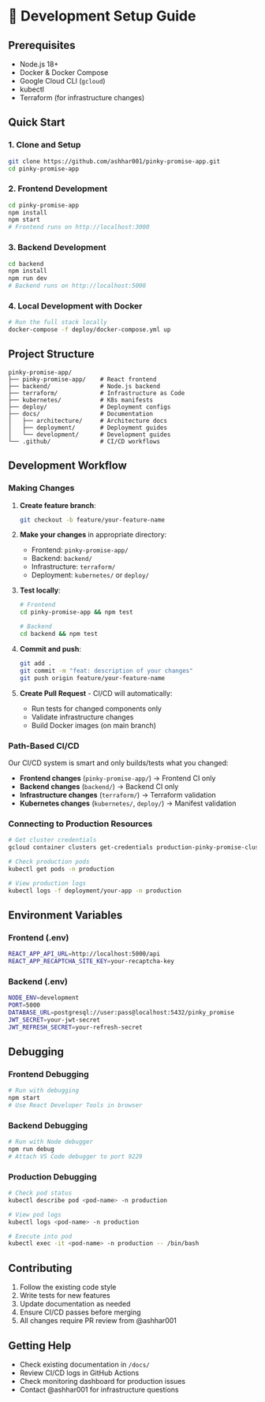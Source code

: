 # 🚀 Development Setup Guide

## Prerequisites

- Node.js 18+
- Docker & Docker Compose
- Google Cloud CLI (`gcloud`)
- kubectl
- Terraform (for infrastructure changes)

## Quick Start

### 1. Clone and Setup
```bash
git clone https://github.com/ashhar001/pinky-promise-app.git
cd pinky-promise-app
```

### 2. Frontend Development
```bash
cd pinky-promise-app
npm install
npm start
# Frontend runs on http://localhost:3000
```

### 3. Backend Development
```bash
cd backend
npm install
npm run dev
# Backend runs on http://localhost:5000
```

### 4. Local Development with Docker
```bash
# Run the full stack locally
docker-compose -f deploy/docker-compose.yml up
```

## Project Structure

```
pinky-promise-app/
├── pinky-promise-app/    # React frontend
├── backend/              # Node.js backend
├── terraform/            # Infrastructure as Code
├── kubernetes/           # K8s manifests
├── deploy/               # Deployment configs
├── docs/                 # Documentation
│   ├── architecture/     # Architecture docs
│   ├── deployment/       # Deployment guides
│   └── development/      # Development guides
└── .github/              # CI/CD workflows
```

## Development Workflow

### Making Changes

1. **Create feature branch**:
   ```bash
   git checkout -b feature/your-feature-name
   ```

2. **Make your changes** in appropriate directory:
   - Frontend: `pinky-promise-app/`
   - Backend: `backend/`
   - Infrastructure: `terraform/`
   - Deployment: `kubernetes/` or `deploy/`

3. **Test locally**:
   ```bash
   # Frontend
   cd pinky-promise-app && npm test
   
   # Backend
   cd backend && npm test
   ```

4. **Commit and push**:
   ```bash
   git add .
   git commit -m "feat: description of your changes"
   git push origin feature/your-feature-name
   ```

5. **Create Pull Request** - CI/CD will automatically:
   - Run tests for changed components only
   - Validate infrastructure changes
   - Build Docker images (on main branch)

### Path-Based CI/CD

Our CI/CD system is smart and only builds/tests what you changed:

- **Frontend changes** (`pinky-promise-app/`) → Frontend CI only
- **Backend changes** (`backend/`) → Backend CI only
- **Infrastructure changes** (`terraform/`) → Terraform validation
- **Kubernetes changes** (`kubernetes/`, `deploy/`) → Manifest validation

### Connecting to Production Resources

```bash
# Get cluster credentials
gcloud container clusters get-credentials production-pinky-promise-cluster --region us-central1 --project pinky-promise-app

# Check production pods
kubectl get pods -n production

# View production logs
kubectl logs -f deployment/your-app -n production
```

## Environment Variables

### Frontend (.env)
```bash
REACT_APP_API_URL=http://localhost:5000/api
REACT_APP_RECAPTCHA_SITE_KEY=your-recaptcha-key
```

### Backend (.env)
```bash
NODE_ENV=development
PORT=5000
DATABASE_URL=postgresql://user:pass@localhost:5432/pinky_promise
JWT_SECRET=your-jwt-secret
JWT_REFRESH_SECRET=your-refresh-secret
```

## Debugging

### Frontend Debugging
```bash
# Run with debugging
npm start
# Use React Developer Tools in browser
```

### Backend Debugging
```bash
# Run with Node debugger
npm run debug
# Attach VS Code debugger to port 9229
```

### Production Debugging
```bash
# Check pod status
kubectl describe pod <pod-name> -n production

# View pod logs
kubectl logs <pod-name> -n production

# Execute into pod
kubectl exec -it <pod-name> -n production -- /bin/bash
```

## Contributing

1. Follow the existing code style
2. Write tests for new features
3. Update documentation as needed
4. Ensure CI/CD passes before merging
5. All changes require PR review from @ashhar001

## Getting Help

- Check existing documentation in `/docs/`
- Review CI/CD logs in GitHub Actions
- Check monitoring dashboard for production issues
- Contact @ashhar001 for infrastructure questions

